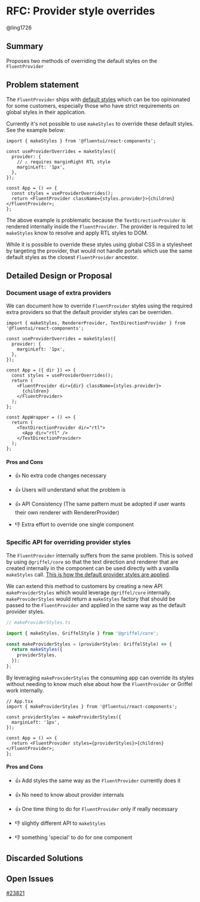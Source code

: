 # RFC: Provider style overrides

@ling1726

## Summary

Proposes two methods of overriding the default styles on the `FluentProvider`

## Problem statement

The `FluentProvider` ships with [default styles](https://github.com/microsoft/fluentui/blob/656f002f3062c0a7962fb23eb165dec64ecc1509/packages/react-components/react-provider/src/components/FluentProvider/useFluentProviderStyles.ts#L11-L18) which can be too opinionated for some customers, especially those who have
strict requirements on global styles in their application.

Currently it's not possible to use `makeStyles` to override these default styles. See the example below:

```tsx
import { makeStyles } from '@fluentui/react-components';

const useProviderOverrides = makeStyles({
  provider: {
    // ⚠️ requires marginRight RTL style
    marginLeft: '1px',
  },
});

const App = () => {
  const styles = useProviderOverrides();
  return <FluentProvider className={styles.provider}>{children}</FluentProvider>;
};
```

The above example is problematic because the `TextDirectionProvider` is rendered
internally inside the `FluentProvider`. The provider is required to let `makeStyles` know to resolve and apply RTL
styles to DOM.

While it is possible to override these styles using global CSS in a stylesheet by targeting the provider, that would
not handle portals which use the same default styles as the closest `FluentProvider` ancestor.

## Detailed Design or Proposal

### Document usage of extra providers

We can document how to override `FluentProvider` styles using the required extra providers so that the
default provider styles can be overriden.

```tsx
import { makeStyles, RendererProvider, TextDirectionProvider } from '@fluentui/react-components';

const useProviderOverrides = makeStyles({
  provider: {
    marginLeft: '1px',
  },
});

const App = ({ dir }) => {
  const styles = useProviderOverrides();
  return (
    <FluentProvider dir={dir} className={styles.provider}>
      {children}
    </FluentProvider>
  );
};

const AppWrapper = () => {
  return (
    <TextDirectionProvider dir="rtl">
      <App dir="rtl" />
    </TextDirectionProvider>
  );
};
```

#### Pros and Cons

- 👍 No extra code changes necessary
- 👍 Users will understand what the problem is
- 👍 API Consistency (The same pattern must be adopted if user wants their own renderer with RendererProvider)

- 👎 Extra effort to override one single component

### Specific API for overriding provider styles

The `FluentProvider` internally suffers from the same problem. This is solved by using `@griffel/core` so that
the text direction and renderer that are created internally in the component can be used directly with a
vanilla `makeStyles` call. [This is how the default provider styles are applied](https://github.com/microsoft/fluentui/blob/656f002f3062c0a7962fb23eb165dec64ecc1509/packages/react-components/react-provider/src/components/FluentProvider/useFluentProviderStyles.ts#L23).

We can extend this method to customers by creating a new API `makeProviderStyles` which would leverage `@griffel/core`
internally. `makeProviderStyles` would return a `makeStyles` factory that should be passed to the `FluentProvider`
and applied in the same way as the default provider styles.

```ts
// makeProviderStyles.ts

import { makeStyles, GriffelStyle } from '@griffel/core';

const makeProviderStyles = (providerStyles: GriffelStyle) => {
  return makeStyles({
    providerStyles,
  });
};
```

By leveraging `makeProviderStyles` the consuming app can override its styles without needing to know much else
about how the `FluentProvider` or Griffel work internally.

```tsx
// App.tsx
import { makeProviderStyles } from '@fluentui/react-components';

const providerStyles = makeProviderStyles({
  marginLeft: '1px',
});

const App = () => {
  return <FluentProvider styles={providerStyles}>{children}</FluentProvider>;
};
```

#### Pros and Cons

- 👍 Add styles the same way as the `FluentProvider` currently does it
- 👍 No need to know about provider internals
- 👍 One time thing to do for `FluentProvider` only if really necessary

- 👎 slightly different API to `makeStyles`
- 👎 something 'special' to do for one component

## Discarded Solutions

## Open Issues

[#23821](https://github.com/microsoft/fluentui/issues/23821)
